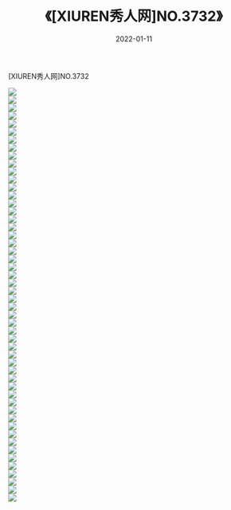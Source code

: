 ﻿---
layout: post
title:  《[XIUREN秀人网]NO.3732》
date:   2022-01-11
img: http://pic.660000.xyz/1:/秀人网/秀人网第04部分/[XIUREN秀人网]NO.3732/000.jpg
categories: [美女, 清纯, 唯美]
---

[XIUREN秀人网]NO.3732

 ![](http://pic.660000.xyz/1:/秀人网/秀人网第04部分/[XIUREN秀人网]NO.3732/001.jpg) <br>![](http://pic.660000.xyz/1:/秀人网/秀人网第04部分/[XIUREN秀人网]NO.3732/002.jpg) <br>![](http://pic.660000.xyz/1:/秀人网/秀人网第04部分/[XIUREN秀人网]NO.3732/003.jpg) <br>![](http://pic.660000.xyz/1:/秀人网/秀人网第04部分/[XIUREN秀人网]NO.3732/004.jpg) <br>![](http://pic.660000.xyz/1:/秀人网/秀人网第04部分/[XIUREN秀人网]NO.3732/005.jpg) <br>![](http://pic.660000.xyz/1:/秀人网/秀人网第04部分/[XIUREN秀人网]NO.3732/006.jpg) <br>![](http://pic.660000.xyz/1:/秀人网/秀人网第04部分/[XIUREN秀人网]NO.3732/007.jpg) <br>![](http://pic.660000.xyz/1:/秀人网/秀人网第04部分/[XIUREN秀人网]NO.3732/008.jpg) <br>![](http://pic.660000.xyz/1:/秀人网/秀人网第04部分/[XIUREN秀人网]NO.3732/009.jpg) <br>![](http://pic.660000.xyz/1:/秀人网/秀人网第04部分/[XIUREN秀人网]NO.3732/010.jpg) <br>![](http://pic.660000.xyz/1:/秀人网/秀人网第04部分/[XIUREN秀人网]NO.3732/011.jpg) <br>![](http://pic.660000.xyz/1:/秀人网/秀人网第04部分/[XIUREN秀人网]NO.3732/012.jpg) <br>![](http://pic.660000.xyz/1:/秀人网/秀人网第04部分/[XIUREN秀人网]NO.3732/013.jpg) <br>![](http://pic.660000.xyz/1:/秀人网/秀人网第04部分/[XIUREN秀人网]NO.3732/014.jpg) <br>![](http://pic.660000.xyz/1:/秀人网/秀人网第04部分/[XIUREN秀人网]NO.3732/015.jpg) <br>![](http://pic.660000.xyz/1:/秀人网/秀人网第04部分/[XIUREN秀人网]NO.3732/016.jpg) <br>![](http://pic.660000.xyz/1:/秀人网/秀人网第04部分/[XIUREN秀人网]NO.3732/017.jpg) <br>![](http://pic.660000.xyz/1:/秀人网/秀人网第04部分/[XIUREN秀人网]NO.3732/018.jpg) <br>![](http://pic.660000.xyz/1:/秀人网/秀人网第04部分/[XIUREN秀人网]NO.3732/019.jpg) <br>![](http://pic.660000.xyz/1:/秀人网/秀人网第04部分/[XIUREN秀人网]NO.3732/020.jpg) <br>![](http://pic.660000.xyz/1:/秀人网/秀人网第04部分/[XIUREN秀人网]NO.3732/021.jpg) <br>![](http://pic.660000.xyz/1:/秀人网/秀人网第04部分/[XIUREN秀人网]NO.3732/022.jpg) <br>![](http://pic.660000.xyz/1:/秀人网/秀人网第04部分/[XIUREN秀人网]NO.3732/023.jpg) <br>![](http://pic.660000.xyz/1:/秀人网/秀人网第04部分/[XIUREN秀人网]NO.3732/024.jpg) <br>![](http://pic.660000.xyz/1:/秀人网/秀人网第04部分/[XIUREN秀人网]NO.3732/025.jpg) <br>![](http://pic.660000.xyz/1:/秀人网/秀人网第04部分/[XIUREN秀人网]NO.3732/026.jpg) <br>![](http://pic.660000.xyz/1:/秀人网/秀人网第04部分/[XIUREN秀人网]NO.3732/027.jpg) <br>![](http://pic.660000.xyz/1:/秀人网/秀人网第04部分/[XIUREN秀人网]NO.3732/028.jpg) <br>![](http://pic.660000.xyz/1:/秀人网/秀人网第04部分/[XIUREN秀人网]NO.3732/029.jpg) <br>![](http://pic.660000.xyz/1:/秀人网/秀人网第04部分/[XIUREN秀人网]NO.3732/030.jpg) <br>![](http://pic.660000.xyz/1:/秀人网/秀人网第04部分/[XIUREN秀人网]NO.3732/031.jpg) <br>![](http://pic.660000.xyz/1:/秀人网/秀人网第04部分/[XIUREN秀人网]NO.3732/032.jpg) <br>![](http://pic.660000.xyz/1:/秀人网/秀人网第04部分/[XIUREN秀人网]NO.3732/033.jpg) <br>![](http://pic.660000.xyz/1:/秀人网/秀人网第04部分/[XIUREN秀人网]NO.3732/034.jpg) <br>![](http://pic.660000.xyz/1:/秀人网/秀人网第04部分/[XIUREN秀人网]NO.3732/035.jpg) <br>![](http://pic.660000.xyz/1:/秀人网/秀人网第04部分/[XIUREN秀人网]NO.3732/036.jpg) <br>![](http://pic.660000.xyz/1:/秀人网/秀人网第04部分/[XIUREN秀人网]NO.3732/037.jpg) <br>![](http://pic.660000.xyz/1:/秀人网/秀人网第04部分/[XIUREN秀人网]NO.3732/038.jpg) <br>![](http://pic.660000.xyz/1:/秀人网/秀人网第04部分/[XIUREN秀人网]NO.3732/039.jpg) <br>![](http://pic.660000.xyz/1:/秀人网/秀人网第04部分/[XIUREN秀人网]NO.3732/040.jpg) <br>![](http://pic.660000.xyz/1:/秀人网/秀人网第04部分/[XIUREN秀人网]NO.3732/041.jpg) <br>![](http://pic.660000.xyz/1:/秀人网/秀人网第04部分/[XIUREN秀人网]NO.3732/042.jpg) <br>![](http://pic.660000.xyz/1:/秀人网/秀人网第04部分/[XIUREN秀人网]NO.3732/043.jpg) <br>![](http://pic.660000.xyz/1:/秀人网/秀人网第04部分/[XIUREN秀人网]NO.3732/044.jpg) <br>![](http://pic.660000.xyz/1:/秀人网/秀人网第04部分/[XIUREN秀人网]NO.3732/045.jpg) <br>![](http://pic.660000.xyz/1:/秀人网/秀人网第04部分/[XIUREN秀人网]NO.3732/046.jpg) <br>![](http://pic.660000.xyz/1:/秀人网/秀人网第04部分/[XIUREN秀人网]NO.3732/047.jpg) <br>![](http://pic.660000.xyz/1:/秀人网/秀人网第04部分/[XIUREN秀人网]NO.3732/048.jpg) <br>![](http://pic.660000.xyz/1:/秀人网/秀人网第04部分/[XIUREN秀人网]NO.3732/049.jpg) <br>![](http://pic.660000.xyz/1:/秀人网/秀人网第04部分/[XIUREN秀人网]NO.3732/050.jpg) <br>![](http://pic.660000.xyz/1:/秀人网/秀人网第04部分/[XIUREN秀人网]NO.3732/051.jpg) <br>![](http://pic.660000.xyz/1:/秀人网/秀人网第04部分/[XIUREN秀人网]NO.3732/052.jpg) <br>